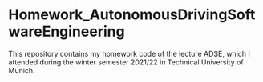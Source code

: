 # Homework_AutonomousDrivingSoftwareEngineering
This repository contains my homework code of the lecture ADSE, which I attended during the winter semester 2021/22 in Technical University of Munich.
